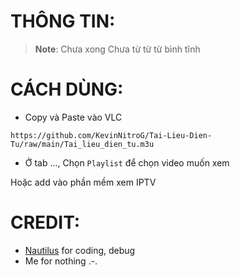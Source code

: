# THÔNG TIN:

> **Note**: Chưa xong
Chưa từ từ từ bình tĩnh

# CÁCH DÙNG:

- Copy và Paste vào VLC

```
https://github.com/KevinNitroG/Tai-Lieu-Dien-Tu/raw/main/Tai_lieu_dien_tu.m3u
```

- Ở tab ..., Chọn `Playlist` để chọn video muốn xem

Hoặc add vào phần mềm xem IPTV

# CREDIT:

- [Nautilus](github.com/longtoZ/) for coding, debug
- Me for nothing .-.
